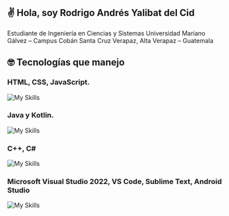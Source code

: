 ## ✌️ Hola, soy Rodrigo Andrés Yalibat del Cid

Estudiante de Ingeniería en Ciencias y Sistemas
Universidad Mariano Gálvez – Campus Cobán
Santa Cruz Verapaz, Alta Verapaz – Guatemala  

## 🤓 Tecnologías que manejo
### HTML, CSS, JavaScript.

  ![My Skills](https://skillicons.dev/icons?i=html,css,js)

### Java y Kotlin.

  ![My Skills](https://skillicons.dev/icons?i=java,kotlin)

### C++, C#

  ![My Skills](https://skillicons.dev/icons?i=cpp,cs)

### Microsoft Visual Studio 2022, VS Code, Sublime Text, Android Studio

  ![My Skills](https://skillicons.dev/icons?i=visualstudio,vscode,sublime,androidstudio)

